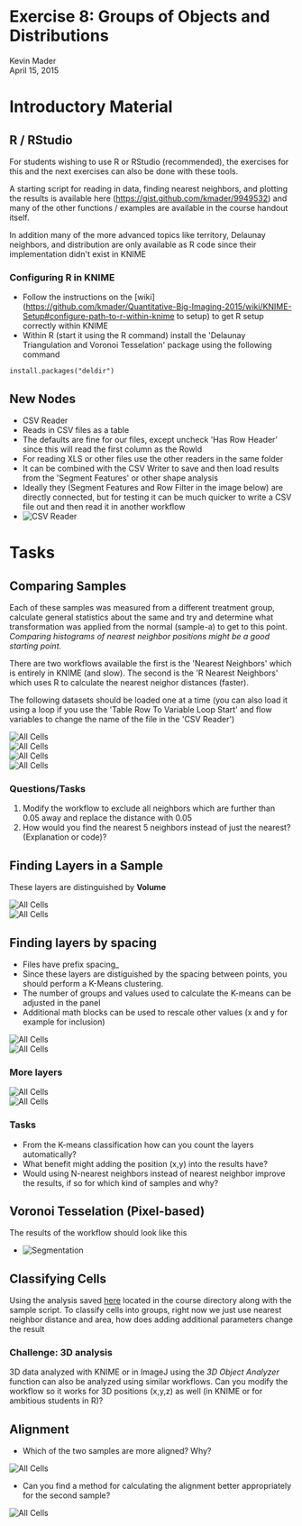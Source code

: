 # Exercise 8:  Groups of Objects and Distributions
Kevin Mader  
April 15, 2015  






# Introductory Material

## R / RStudio

For students wishing to use R or RStudio (recommended), the exercises for this and the next exercises can also be done with these tools.

A starting script for reading in data, finding nearest neighbors, and plotting the results is available here (https://gist.github.com/kmader/9949532) and many of the other functions / examples are available in the course handout itself.

In addition many of the more advanced topics like territory, Delaunay neighbors, and distribution are only available as R code since their implementation didn't exist in KNIME

### Configuring R in KNIME
- Follow the instructions on the [wiki](https://github.com/kmader/Quantitative-Big-Imaging-2015/wiki/KNIME-Setup#configure-path-to-r-within-knime to setup) to get R setup correctly within KNIME
- Within R (start it using the R command) install the 'Delaunay Triangulation and Voronoi Tesselation' package using the following command

```
install.packages("deldir")
```

## New Nodes

- CSV Reader
 - Reads in CSV files as a table
 - The defaults are fine for our files, except uncheck 'Has Row Header' since this will read the first column as the RowId
 - For reading XLS or other files use the other readers in the same folder
 - It can be combined with the CSV Writer to save and then load results from the 'Segment Features' or other shape analysis
 - Ideally they (Segment Features and Row Filter in the image below) are directly connected, but for testing it can be much quicker to write a CSV file out and then read it in another workflow
 - ![CSV Reader](08-files/CSVWriterReader.png)
 
 



# Tasks

## Comparing Samples

Each of these samples was measured from a different treatment group, calculate general statistics about the same and try and determine what transformation was applied from the normal (sample-a) to get to this point. _Comparing histograms of nearest neighbor positions might be a good starting point._

There are two workflows available the first is the 'Nearest Neighbors' which is entirely in KNIME (and slow). The second is the 'R Nearest Neighbors' which uses R to calculate the nearest neighor distances (faster).

The following datasets should be loaded one at a time (you can also load it using a loop if you use the 'Table Row To Variable Loop Start' and flow variables to change the name of the file in the 'CSV Reader')

<img src="08-files/pres_figures/unnamed-chunk-1-1.png" title="All Cells" alt="All Cells" style="display: block; margin: auto;" />

<img src="08-files/pres_figures/unnamed-chunk-2-1.png" title="All Cells" alt="All Cells" style="display: block; margin: auto;" />

<img src="08-files/pres_figures/unnamed-chunk-3-1.png" title="All Cells" alt="All Cells" style="display: block; margin: auto;" />

<img src="08-files/pres_figures/unnamed-chunk-4-1.png" title="All Cells" alt="All Cells" style="display: block; margin: auto;" />

### Questions/Tasks
1. Modify the workflow to exclude all neighbors which are further than 0.05 away and replace the distance with 0.05
1. How would you find the nearest 5 neighbors instead of just the nearest? (Explanation or code)?

## Finding Layers in a Sample

These layers are distinguished by __Volume__

<img src="08-files/pres_figures/unnamed-chunk-5-1.png" title="All Cells" alt="All Cells" style="display: block; margin: auto;" />

<img src="08-files/pres_figures/unnamed-chunk-6-1.png" title="All Cells" alt="All Cells" style="display: block; margin: auto;" />


## Finding layers by spacing
- Files have prefix spacing_
- Since these layers are distiguished by the spacing between points, you should perform a K-Means clustering.
 - The number of groups and values used to calculate the K-means can be adjusted in the panel
 - Additional math blocks can be used to rescale other values (x and y for example for inclusion)

<img src="08-files/pres_figures/unnamed-chunk-7-1.png" title="All Cells" alt="All Cells" style="display: block; margin: auto;" />

<img src="08-files/pres_figures/unnamed-chunk-8-1.png" title="All Cells" alt="All Cells" style="display: block; margin: auto;" />


### More layers

<img src="08-files/pres_figures/unnamed-chunk-9-1.png" title="All Cells" alt="All Cells" style="display: block; margin: auto;" />

<img src="08-files/pres_figures/unnamed-chunk-10-1.png" title="All Cells" alt="All Cells" style="display: block; margin: auto;" />

### Tasks
- From the K-means classification how can you count the layers automatically?
- What benefit might adding the position (x,y) into the results have?
- Would using N-nearest neighbors instead of nearest neighbor improve the results, if so for which kind of samples and why?


## Voronoi Tesselation (Pixel-based)

The results of the workflow should look like this
- ![Segmentation](08-files/VoronoiResults.png)

## Classifying Cells

Using the analysis saved [here](https://github.com/kmader/Quantitative-Big-Imaging-Course/blob/master/Ex7/analyzeParticlesOutput.txt) located in the course directory along with the sample script. To classify cells into groups, right now we just use nearest neighbor distance and area, how does adding additional parameters change the result

### Challenge: 3D analysis

3D data analyzed with KNIME or in ImageJ using the _3D Object Analyzer_ function can also be analyzed using similar workflows. Can you modify the workflow so it works for 3D positions (x,y,z) as well (in KNIME or for ambitious students in R)?

## Alignment

- Which of the two samples are more aligned? Why? 


<img src="08-files/pres_figures/unnamed-chunk-11-1.png" title="All Cells" alt="All Cells" style="display: block; margin: auto;" />

- Can you find a method for calculating the alignment better appropriately for the second sample?


<img src="08-files/pres_figures/unnamed-chunk-12-1.png" title="All Cells" alt="All Cells" style="display: block; margin: auto;" />
